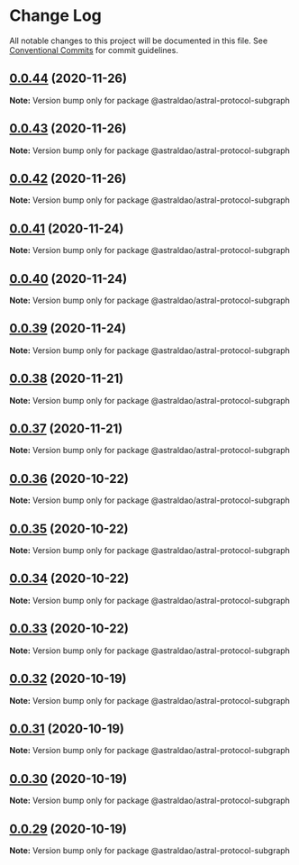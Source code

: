 # Change Log

All notable changes to this project will be documented in this file.
See [Conventional Commits](https://conventionalcommits.org) for commit guidelines.

## [0.0.44](https://github.com/astralDAO/astralprotocol/compare/@astraldao/astral-protocol-subgraph@0.0.43...@astraldao/astral-protocol-subgraph@0.0.44) (2020-11-26)

**Note:** Version bump only for package @astraldao/astral-protocol-subgraph





## [0.0.43](https://github.com/astralDAO/astralprotocol/compare/@astraldao/astral-protocol-subgraph@0.0.42...@astraldao/astral-protocol-subgraph@0.0.43) (2020-11-26)

**Note:** Version bump only for package @astraldao/astral-protocol-subgraph





## [0.0.42](https://github.com/astralDAO/astralprotocol/compare/@astraldao/astral-protocol-subgraph@0.0.41...@astraldao/astral-protocol-subgraph@0.0.42) (2020-11-26)

**Note:** Version bump only for package @astraldao/astral-protocol-subgraph





## [0.0.41](https://github.com/astralDAO/astralprotocol/compare/@astraldao/astral-protocol-subgraph@0.0.40...@astraldao/astral-protocol-subgraph@0.0.41) (2020-11-24)

**Note:** Version bump only for package @astraldao/astral-protocol-subgraph





## [0.0.40](https://github.com/astralDAO/astralprotocol/compare/@astraldao/astral-protocol-subgraph@0.0.39...@astraldao/astral-protocol-subgraph@0.0.40) (2020-11-24)

**Note:** Version bump only for package @astraldao/astral-protocol-subgraph





## [0.0.39](https://github.com/astralDAO/astralprotocol/compare/@astraldao/astral-protocol-subgraph@0.0.38...@astraldao/astral-protocol-subgraph@0.0.39) (2020-11-24)

**Note:** Version bump only for package @astraldao/astral-protocol-subgraph





## [0.0.38](https://github.com/astralDAO/astralprotocol/compare/@astraldao/astral-protocol-subgraph@0.0.37...@astraldao/astral-protocol-subgraph@0.0.38) (2020-11-21)

**Note:** Version bump only for package @astraldao/astral-protocol-subgraph





## [0.0.37](https://github.com/astralDAO/astralprotocol/compare/@astraldao/astral-protocol-subgraph@0.0.36...@astraldao/astral-protocol-subgraph@0.0.37) (2020-11-21)

**Note:** Version bump only for package @astraldao/astral-protocol-subgraph





## [0.0.36](https://github.com/astralDAO/astralprotocol/compare/@astraldao/astral-protocol-subgraph@0.0.35...@astraldao/astral-protocol-subgraph@0.0.36) (2020-10-22)

**Note:** Version bump only for package @astraldao/astral-protocol-subgraph





## [0.0.35](https://github.com/astralDAO/astralprotocol/compare/@astraldao/astral-protocol-subgraph@0.0.34...@astraldao/astral-protocol-subgraph@0.0.35) (2020-10-22)

**Note:** Version bump only for package @astraldao/astral-protocol-subgraph





## [0.0.34](https://github.com/astralDAO/astralprotocol/compare/@astraldao/astral-protocol-subgraph@0.0.33...@astraldao/astral-protocol-subgraph@0.0.34) (2020-10-22)

**Note:** Version bump only for package @astraldao/astral-protocol-subgraph





## [0.0.33](https://github.com/astralDAO/astralprotocol/compare/@astraldao/astral-protocol-subgraph@0.0.32...@astraldao/astral-protocol-subgraph@0.0.33) (2020-10-22)

**Note:** Version bump only for package @astraldao/astral-protocol-subgraph





## [0.0.32](https://github.com/astralDAO/astralprotocol/compare/@astraldao/astral-protocol-subgraph@0.0.31...@astraldao/astral-protocol-subgraph@0.0.32) (2020-10-19)

**Note:** Version bump only for package @astraldao/astral-protocol-subgraph





## [0.0.31](https://github.com/astralDAO/astralprotocol/compare/@astraldao/astral-protocol-subgraph@0.0.30...@astraldao/astral-protocol-subgraph@0.0.31) (2020-10-19)

**Note:** Version bump only for package @astraldao/astral-protocol-subgraph





## [0.0.30](https://github.com/astralDAO/astralprotocol/compare/@astraldao/astral-protocol-subgraph@0.0.29...@astraldao/astral-protocol-subgraph@0.0.30) (2020-10-19)

**Note:** Version bump only for package @astraldao/astral-protocol-subgraph





## [0.0.29](https://github.com/astralDAO/astralprotocol/compare/@astraldao/astral-protocol-subgraph@0.0.28...@astraldao/astral-protocol-subgraph@0.0.29) (2020-10-19)

**Note:** Version bump only for package @astraldao/astral-protocol-subgraph
